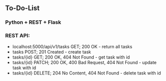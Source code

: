## To-Do-List

### Python + REST + Flask

### REST API:
- localhost:5000/api/v1/tasks GET; 200 OK - return all tasks
- tasks POST; 201 Created - create task
- tasks/{id} GET; 200 OK, 404 Not Found - get task with id
- tasks/{id} PATCH; 200 OK, 400 Bad Request, 404 Not Found - update task with id
- tasks/{id} DELETE; 204 No Content, 404 Not Found - delete task with id
